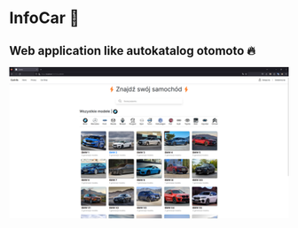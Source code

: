 # InfoCar 🚗
## Web application like autokatalog otomoto 🔥
![](https://github.com/iuno-san/CarInfo/blob/main/CarInfo-preview.png)
